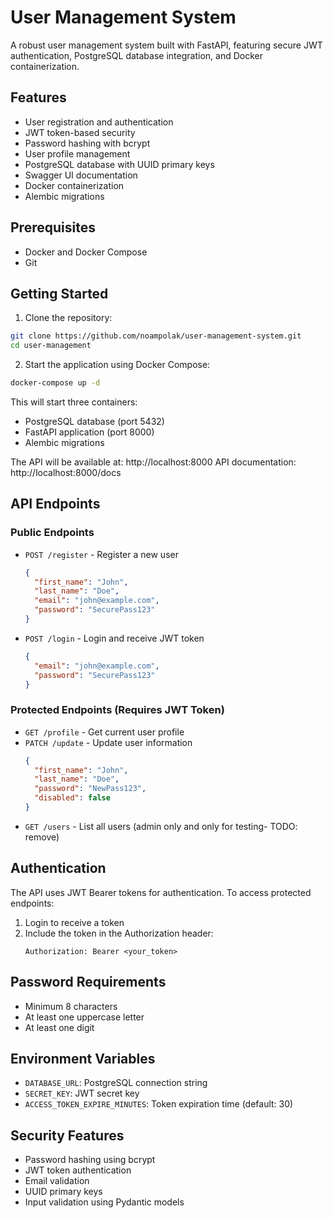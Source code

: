 # User Management System

A robust user management system built with FastAPI, featuring secure JWT authentication, PostgreSQL database integration, and Docker containerization.

## Features

- User registration and authentication
- JWT token-based security
- Password hashing with bcrypt
- User profile management
- PostgreSQL database with UUID primary keys
- Swagger UI documentation
- Docker containerization
- Alembic migrations

## Prerequisites

- Docker and Docker Compose
- Git

## Getting Started

1. Clone the repository:

```bash
git clone https://github.com/noampolak/user-management-system.git
cd user-management
```

2. Start the application using Docker Compose:

```bash
docker-compose up -d
```

This will start three containers:
- PostgreSQL database (port 5432)
- FastAPI application (port 8000)
- Alembic migrations 


The API will be available at: http://localhost:8000
API documentation: http://localhost:8000/docs

## API Endpoints

### Public Endpoints

- `POST /register` - Register a new user
  ```json
  {
    "first_name": "John",
    "last_name": "Doe",
    "email": "john@example.com",
    "password": "SecurePass123"
  }
  ```

- `POST /login` - Login and receive JWT token
  ```json
  {
    "email": "john@example.com",
    "password": "SecurePass123"
  }
  ```

### Protected Endpoints (Requires JWT Token)

- `GET /profile` - Get current user profile
- `PATCH /update` - Update user information
  ```json
  {
    "first_name": "John",
    "last_name": "Doe",
    "password": "NewPass123",
    "disabled": false
  }
  ```
- `GET /users` - List all users (admin only and only for testing- TODO: remove)

## Authentication

The API uses JWT Bearer tokens for authentication. To access protected endpoints:

1. Login to receive a token
2. Include the token in the Authorization header:
   ```
   Authorization: Bearer <your_token>
   ```

## Password Requirements

- Minimum 8 characters
- At least one uppercase letter
- At least one digit


## Environment Variables

- `DATABASE_URL`: PostgreSQL connection string
- `SECRET_KEY`: JWT secret key
- `ACCESS_TOKEN_EXPIRE_MINUTES`: Token expiration time (default: 30)

## Security Features

- Password hashing using bcrypt
- JWT token authentication
- Email validation
- UUID primary keys
- Input validation using Pydantic models

